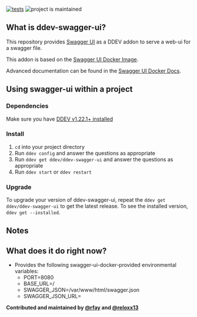[![tests](https://github.com/ddev/ddev-swagger-ui/actions/workflows/tests.yml/badge.svg)](https://github.com/ddev/ddev-swagger-ui/actions/workflows/tests.yml) ![project is maintained](https://img.shields.io/maintenance/yes/2024.svg)

## What is ddev-swagger-ui?

This repository provides [Swagger UI](https://swagger.io/tools/swagger-ui/) as a DDEV addon to serve a web-ui for a swagger file.

This addon is based on the [Swagger UI Docker Image](https://hub.docker.com/r/swaggerapi/swagger-ui).

Advanced documentation can be found in the [Swagger UI Docker Docs](https://github.com/swagger-api/swagger-ui/blob/master/docs/usage/installation.md#docker).

## Using swagger-ui within a project
### Dependencies

Make sure you have [DDEV v1.22.1+ installed](https://ddev.readthedocs.io/en/latest/users/install/ddev-installation/)

### Install
1. `cd` into your project directory
2. Run `ddev config` and answer the questions as appropriate
3. Run `ddev get ddev/ddev-swagger-ui` and answer the questions as appropriate
4. Run `ddev start` or `ddev restart`

### Upgrade

To upgrade your version of ddev-swagger-ui, repeat the `ddev get ddev/ddev-swagger-ui` to get the latest release. To see the installed version, `ddev get --installed`.

## Notes

## What does it do right now?

* Provides the following swagger-ui-docker-provided environmental variables:
   * PORT=8080
   * BASE_URL=/
   * SWAGGER_JSON=/var/www/html/swagger.json
   * SWAGGER_JSON_URL=

**Contributed and maintained by [@rfay](https://github.com/rfay) and [@reloxx13](https://github.com/reloxx13)**


